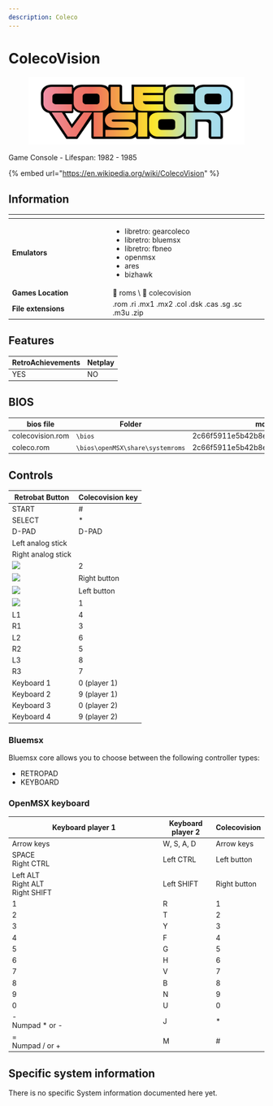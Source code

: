 ```yaml
---
description: Coleco
---
```


# ColecoVision

<div align="left">

<figure><img src="https://raw.githubusercontent.com/fabricecaruso/es-theme-carbon/52ff37c9e265587d006945a2ba695b5a962b3a3d/art/logos/colecovision.svg" alt=""><figcaption></figcaption></figure>

</div>

Game Console - Lifespan: 1982 - 1985

{% embed url="https://en.wikipedia.org/wiki/ColecoVision" %}

## Information

<table data-header-hidden><thead><tr><th width="184"></th><th></th><th data-hidden></th></tr></thead><tbody><tr><td><strong>Emulators</strong></td><td><ul><li>libretro: gearcoleco</li><li>libretro: bluemsx</li><li>libretro: fbneo</li><li>openmsx</li><li>ares</li><li>bizhawk</li></ul></td><td></td></tr><tr><td><strong>Games Location</strong></td><td><span data-gb-custom-inline data-tag="emoji" data-code="1f4c1">📁</span> roms \ <span data-gb-custom-inline data-tag="emoji" data-code="1f4c2">📂</span> colecovision</td><td></td></tr><tr><td><strong>File extensions</strong></td><td>.rom .ri .mx1 .mx2 .col .dsk .cas .sg .sc .m3u .zip</td><td></td></tr></tbody></table>

## Features

| RetroAchievements | Netplay |
| ----------------- | ------- |
| YES               | NO      |

## BIOS

<table><thead><tr><th width="175.55555555555557">bios file</th><th width="232">Folder</th><th>md5</th></tr></thead><tbody><tr><td>colecovision.rom</td><td><code>\bios</code></td><td>2c66f5911e5b42b8ebe113403548eee7</td></tr><tr><td>coleco.rom</td><td><code>\bios\openMSX\share\systemroms</code></td><td>2c66f5911e5b42b8ebe113403548eee7</td></tr></tbody></table>

## Controls

| Retrobat Button                                | Colecovision key |
| ---------------------------------------------- | ---------------- |
| START                                          | #                |
| SELECT                                         | \*               |
| D-PAD                                          | D-PAD            |
| Left analog stick                              |                  |
| Right analog stick                             |                  |
| ![](<../../../.gitbook/assets/image (43).png>) | 2                |
| ![](<../../../.gitbook/assets/image (25).png>) | Right button     |
| ![](<../../../.gitbook/assets/image (11).png>) | Left button      |
| ![](<../../../.gitbook/assets/image (45).png>) | 1                |
| L1                                             | 4                |
| R1                                             | 3                |
| L2                                             | 6                |
| R2                                             | 5                |
| L3                                             | 8                |
| R3                                             | 7                |
| Keyboard 1                                     | 0 (player 1)     |
| Keyboard 2                                     | 9 (player 1)     |
| Keyboard 3                                     | 0 (player 2)     |
| Keyboard 4                                     | 9 (player 2)     |

### Bluemsx

Bluemsx core allows you to choose between the following controller types:

* RETROPAD
* KEYBOARD

### OpenMSX keyboard

<table><thead><tr><th width="283">Keyboard player 1</th><th>Keyboard player 2</th><th>Colecovision</th></tr></thead><tbody><tr><td>Arrow keys</td><td>W, S, A, D</td><td>Arrow keys</td></tr><tr><td>SPACE<br>Right CTRL</td><td>Left CTRL</td><td>Left button</td></tr><tr><td>Left ALT<br>Right ALT<br>Right SHIFT</td><td>Left SHIFT</td><td>Right button</td></tr><tr><td>1</td><td>R</td><td>1</td></tr><tr><td>2</td><td>T</td><td>2</td></tr><tr><td>3</td><td>Y</td><td>3</td></tr><tr><td>4</td><td>F</td><td>4</td></tr><tr><td>5</td><td>G</td><td>5</td></tr><tr><td>6</td><td>H</td><td>6</td></tr><tr><td>7</td><td>V</td><td>7</td></tr><tr><td>8</td><td>B</td><td>8</td></tr><tr><td>9</td><td>N</td><td>9</td></tr><tr><td>0</td><td>U</td><td>0</td></tr><tr><td>-<br>Numpad * or -</td><td>J</td><td>*</td></tr><tr><td>=<br>Numpad / or +</td><td>M</td><td>#</td></tr></tbody></table>

## Specific system information

There is no specific System information documented here yet.
